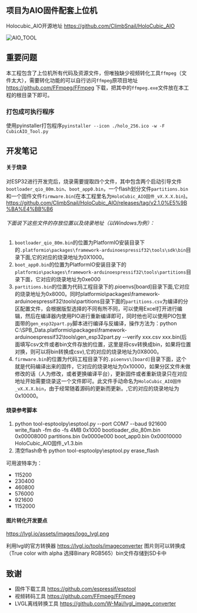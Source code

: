 ## 项目为AIO固件配套上位机
Holocubic_AIO开源地址 https://github.com/ClimbSnail/HoloCubic_AIO

[^_^]:
	![AIO_TOOL](Image/holocubic_aio_tool.png)

![AIO_TOOL](https://gitee.com/ClimbSnailQ/Project_Image/raw/master/OtherProject/holocubic_aio_tool.png)

## 重要问题
本工程包含了上位机所有代码及资源文件，但唯独缺少视频转化工具`ffmpeg`（文件太大），需要转化功能的可以自行访问`ffmpeg`原项目地址 https://github.com/FFmpeg/FFmpeg 下载，把其中的`ffmpeg.exe`文件放在本工程的根目录下即可。


### 打包成可执行程序
使用pyinstaller打包程序`pyinstaller --icon ./holo_256.ico -w -F CubicAIO_Tool.py`

## 开发笔记

#### 关于烧录
对ESP32进行开发完后，烧录需要提取四个文件，其中包含两个启动引导文件`bootloader_qio_80m.bin`、`boot_app0.bin`，一个flash划分文件`partitions.bin`和一个固件文件`firmware.bin`(在本工程里名为`HoloCubic_AIO固件_vX.X.X.bin`)。https://github.com/ClimbSnail/HoloCubic_AIO/releases/tag/v2.1.0%E5%9B%BA%E4%BB%B6


###### 下面说下这些文件的存放位置以及烧录地址（以Windows为例）：
1. `bootloader_qio_80m.bin`的位置为PlatformIO安装目录下的`.platformio\packages\framework-arduinoespressif32\tools\sdk\bin`目录下面,它的对应的烧录地址为0X1000。
2. `boot_app0.bin`的位置为PlatformIO安装目录下的`platformio\packages\framework-arduinoespressif32\tools\partitions`目录下面，它对应的烧录地址为0xe000
3. `partitions.bin`的位置为代码工程目录下的.pioenvs\[board]目录下面,它对应的烧录地址为0x8000。同时platformio\packages\framework-arduinoespressif32\tools\partitions目录下面的`partitions.csv`为编译的分区配置文件，会根据版型选择的不同有所不同，可以使用Excel打开进行编辑，然后在编译器内使用PIO进行重新编译即可，同时他也可以使用PIO包里面带的`gen_esp32part.py`脚本进行编译与反编译，操作方法为：python C:\SPB_Data\.platformio\packages\framework-arduinoespressif32\tools\gen_esp32part.py --verify xxx.csv xxx.bin(后面填写csv文件或者bin文件存放的位置，这里是将csv转换成bin，如果将位置对换，则可以将bin转换成csv),它的对应的烧录地址为0X8000。
4. `firmware.bin`的位置为代码工程目录下的`.pioenvs\[board]`目录下面，这个就是代码编译出来的固件，它对应的烧录地址为0x10000，如果分区文件未做修改的话（人为修改，或者更换编译平台），更新固件或者重新烧录只在对应地址开始需要烧录这一个文件即可。此文件手动命名为`HoloCubic_AIO固件_vX.X.X.bin`，由于经常随着源码的更新而更新。,它的对应的烧录地址为0x10000。

#### 烧录参考脚本
1. python tool-esptoolpy\esptool.py --port COM7 --baud 921600 write_flash -fm dio -fs 4MB 0x1000 bootloader_dio_80m.bin 0x00008000 partitions.bin 0x0000e000 boot_app0.bin 0x00010000 HoloCubic_AIO固件_v1.3.bin
2. 清空flash命令 python tool-esptoolpy\esptool.py erase_flash

可用波特率为：
* 115200
* 230400
* 460800
* 576000
* 921600
* 1152000


#### 图片转化开发要点
https://lvgl.io/assets/images/logo_lvgl.png

利用lvgl的官方转换器 https://lvgl.io/tools/imageconverter 图片则可以转换成（True color with alpha 选择Binary RGB565）bin文件存储到SD卡中

## 致谢
* 固件下载工具 https://github.com/espressif/esptool
* 视频转码工具 https://github.com/FFmpeg/FFmpeg
* LVGL离线转换工具 https://github.com/W-Mai/lvgl_image_converter

